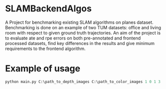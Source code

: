 # SLAMBackendAlgos

A Project for benchmarking existing SLAM algorithms on planes dataset.
Benchmarking is done on an example of two TUM datasets:
office and living room with respect to given ground truth trajectories. An aim of the project is to evaluate ate and rpe
errors on both pre-annotated and frontend processed datasets, find key differences in the results and give minimum
requirements to the frontend algorithm.

# Example of usage
```python
python main.py C:\path_to_depth_images C:\path_to_color_images 1 0 1 3 C:\path_to_file_with_ground_truth
```
